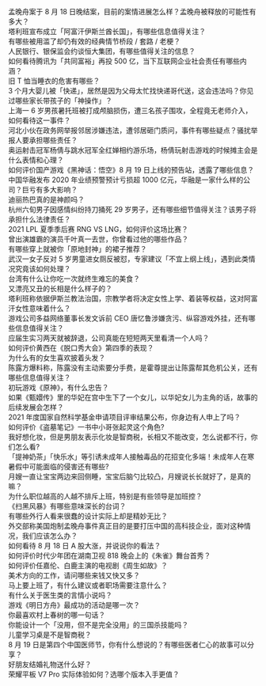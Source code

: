 孟晚舟案于 8 月 18 日晚结案，目前的案情进展怎么样？孟晚舟被释放的可能性有多大？  
塔利班宣布成立「阿富汗伊斯兰酋长国」，有哪些信息值得关注？  
有哪些被用滥了却仍有效的经典情节桥段 / 套路 / 老梗？  
人民银行、银保监会约谈恒大集团，有哪些值得关注的信息？  
如何看待腾讯为「共同富裕」再投 500 亿，当下互联网企业社会责任有哪些内涵？  
旧 T 恤当睡衣的危害有哪些？  
3 个月大婴儿被「快递」，居然是因为父母太忙找快递哥代送，这会违法吗？你见过哪些家长带孩子的「神操作」？  
上海一 6 岁男孩暑托班被打成颅脑损伤，遭三名孩子围攻，全程竟无老师介入，如何看待这一事件？  
河北小伙在政务网举报邻居涉嫌违法，遭邻居砸门质问，事件有哪些疑点？骚扰举报人要承担哪些责任？  
奥运射击冠军杨倩与跳水冠军全红婵相约游乐场，杨倩玩射击游戏的时候摊主会是什么表情和心理？  
如何评价国产游戏《黑神话：悟空》8 月 19 日上线的预告站，透露了哪些信息？  
中国华融发布 2020 年业绩预警预计亏损超 1000 亿元，华融是一家什么样的公司？巨亏有多大影响？  
迪丽热巴真的是神颜吗？  
杭州六旬男子因感情纠纷持刀捅死 29 岁男子，还有哪些细节值得关注？该男子将承担什么法律责任？  
2021 LPL 夏季季后赛 RNG VS LNG，如何评价这场比赛？  
曾出演雄霸的演员千叶真一去世，你曾看过他的哪些作品？  
有哪些穿上就被你「原地封神」的裙子推荐？  
武汉一女子反对 5 岁男童进女厕反被怼，专家建议「不宜上纲上线」，遇到此类情况究竟该如何处理？  
台湾有什么让你吃一次就终生难忘的美食？  
又漂亮又丑的长相是什么样子的？  
塔利班称依据伊斯兰教法治国，宗教学者将决定女性上学、着装等权益，这对阿富汗女性意味着什么？  
游戏公司多益网络董事长发文诉前 CEO 唐忆鲁涉嫌贪污、纵容游戏外挂，还有哪些信息值得关注？  
应届生实习两天就被辞退，公司真能在短短两天里看清一个人吗？  
如何评价黄西在《脱口秀大会》第四季的表现？  
为什么有的女生喜欢披着头发？  
陈露方爆料称，陈露没有主动索要分手费，是霍尊提出让陈露帮其危机公关，还有哪些信息值得关注？  
初玩游戏《原神》，有什么忠告？  
如果《甄嬛传》里的华妃在宫中生下了一个女儿，以华妃女儿为主角的话，故事的后续发展会怎样？  
2021 年度国家自然科学基金申请项目评审结果公布，你身边有人申上了吗？  
如何评价《盗墓笔记》一书中小哥张起灵这个角色?  
我好想化妆，但是男朋友表示化妆是智商税，长相又不能改变，怎么说都不行，你们怎么看?  
「提神奶茶」「快乐水」等引诱未成年人接触毒品的花招变化多端！未成年人在寒暑假中可能面临的侵害还有哪些?  
月嫂一直让宝宝两边来回侧睡，宝宝后脑勺比较凸，月嫂说长长就好了，是真的嘛？  
为什么职位越高的人越不排斥上班，特别是有些领导是加班控？  
《扫黑风暴》有哪些意味深长的台词？  
有哪些外行人看来很蠢的设计实际上却是精妙无比？  
外交部称美国炮制孟晚舟事件真正目的是要打压中国的高科技企业，面对这种情况，我们应该怎么办？  
如何看待 8 月 18 日 A 股大涨，并说说你的看法？  
如何评价时代少年团在湖南卫视 818 晚会上的《朱雀》舞台首秀？  
如何评价任嘉伦、白鹿主演的电视剧《周生如故》？  
美术方向的工作，请问哪些来钱又快又多？  
马上要上班了，有什么建议或者职场需要注意什么？  
有什么关于医生类的言情小说吗？  
游戏《明日方舟》最成功的活动是哪一次？  
你最喜欢村上春树的哪一句话？  
你能设计一个「没用，但不是完全没用」的三国杀技能吗？  
儿童学习桌是不是智商税？  
8 月 19 日是第四个中国医师节，你有什么想说的？有哪些医者仁心的故事可以分享？  
好朋友结婚礼物送什么好？  
荣耀平板 V7 Pro 实际体验如何？选哪个版本入手更值？  
